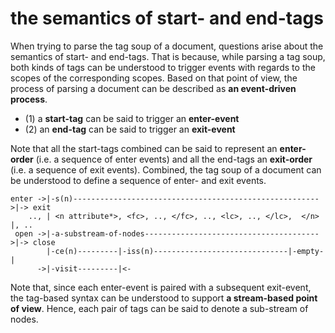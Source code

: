 
<!-- ======================================================================= -->
# the semantics of start- and end-tags

When trying to parse the tag soup of a document, questions arise about the
semantics of start- and end-tags. That is because, while parsing a tag soup,
both kinds of tags can be understood to trigger events with regards to the
scopes of the corresponding scopes. Based on that point of view, the process
of parsing a document can be described as **an event-driven process**.

* (1) a **start-tag** can be said to trigger an **enter-event**
* (2) an **end-tag** can be said to trigger an **exit-event**

Note that all the start-tags combined can be said to represent an **enter-order**
(i.e. a sequence of enter events) and all the end-tags an **exit-order** (i.e.
a sequence of exit events). Combined, the tag soup of a document can be
understood to define a sequence of enter- and exit events.

```
enter ->|-s(n)------------------------------------------------------->|-> exit
    .., | <n attribute*>, <fc>, .., </fc>, .., <lc>, .., </lc>,  </n> |, ..
 open ->|-a-substream-of-nodes--------------------------------------->|-> close
        |-ce(n)---------|-iss(n)------------------------------|-empty-|
      ->|-visit---------|<-
```

Note that, since each enter-event is paired with a subsequent exit-event, the
tag-based syntax can be understood to support **a stream-based point of view**.
Hence, each pair of tags can be said to denote a sub-stream of nodes.

